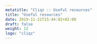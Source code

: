 ```yaml
---
metatitle: "Cliqz :: Useful resources"
title: "Useful resources"
date: 2019-11-21T15:44:02+02:00
draft: false
weight: 12
logo: "cliqz"
---
```


